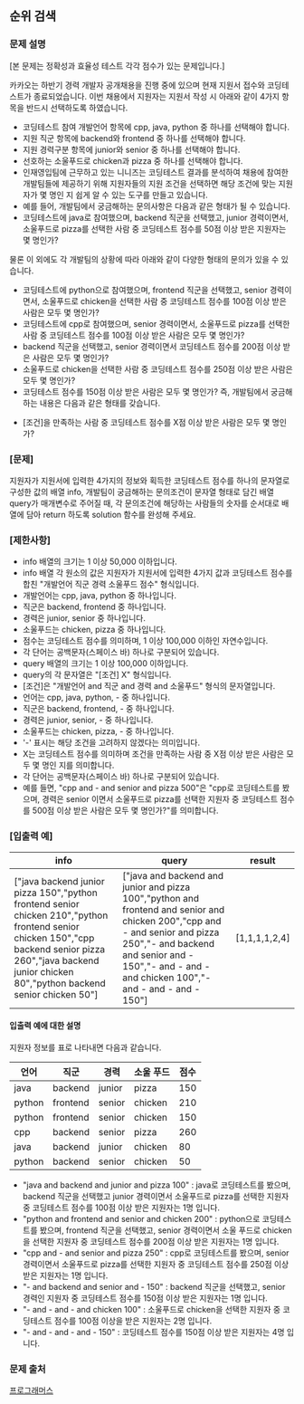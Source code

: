## 순위 검색
### 문제 설명
[본 문제는 정확성과 효율성 테스트 각각 점수가 있는 문제입니다.]

카카오는 하반기 경력 개발자 공개채용을 진행 중에 있으며 현재 지원서 접수와 코딩테스트가 종료되었습니다. 이번 채용에서 지원자는 지원서 작성 시 아래와 같이 4가지 항목을 반드시 선택하도록 하였습니다.

- 코딩테스트 참여 개발언어 항목에 cpp, java, python 중 하나를 선택해야 합니다.
- 지원 직군 항목에 backend와 frontend 중 하나를 선택해야 합니다.
- 지원 경력구분 항목에 junior와 senior 중 하나를 선택해야 합니다.
- 선호하는 소울푸드로 chicken과 pizza 중 하나를 선택해야 합니다.
- 인재영입팀에 근무하고 있는 니니즈는 코딩테스트 결과를 분석하여 채용에 참여한 개발팀들에 제공하기 위해 지원자들의 지원 조건을 선택하면 해당 조건에 맞는 지원자가 몇 명인 지 쉽게 알 수 있는 도구를 만들고 있습니다.
- 예를 들어, 개발팀에서 궁금해하는 문의사항은 다음과 같은 형태가 될 수 있습니다.
- 코딩테스트에 java로 참여했으며, backend 직군을 선택했고, junior 경력이면서, 소울푸드로 pizza를 선택한 사람 중 코딩테스트 점수를 50점 이상 받은 지원자는 몇 명인가?

물론 이 외에도 각 개발팀의 상황에 따라 아래와 같이 다양한 형태의 문의가 있을 수 있습니다.

- 코딩테스트에 python으로 참여했으며, frontend 직군을 선택했고, senior 경력이면서, 소울푸드로 chicken을 선택한 사람 중 코딩테스트 점수를 100점 이상 받은 사람은 모두 몇 명인가?
- 코딩테스트에 cpp로 참여했으며, senior 경력이면서, 소울푸드로 pizza를 선택한 사람 중 코딩테스트 점수를 100점 이상 받은 사람은 모두 몇 명인가?
- backend 직군을 선택했고, senior 경력이면서 코딩테스트 점수를 200점 이상 받은 사람은 모두 몇 명인가?
- 소울푸드로 chicken을 선택한 사람 중 코딩테스트 점수를 250점 이상 받은 사람은 모두 몇 명인가?
- 코딩테스트 점수를 150점 이상 받은 사람은 모두 몇 명인가?
즉, 개발팀에서 궁금해하는 내용은 다음과 같은 형태를 갖습니다.

* [조건]을 만족하는 사람 중 코딩테스트 점수를 X점 이상 받은 사람은 모두 몇 명인가?
### [문제]
지원자가 지원서에 입력한 4가지의 정보와 획득한 코딩테스트 점수를 하나의 문자열로 구성한 값의 배열 info, 개발팀이 궁금해하는 문의조건이 문자열 형태로 담긴 배열 query가 매개변수로 주어질 때,
각 문의조건에 해당하는 사람들의 숫자를 순서대로 배열에 담아 return 하도록 solution 함수를 완성해 주세요.

### [제한사항]
- info 배열의 크기는 1 이상 50,000 이하입니다.
- info 배열 각 원소의 값은 지원자가 지원서에 입력한 4가지 값과 코딩테스트 점수를 합친 "개발언어 직군 경력 소울푸드 점수" 형식입니다.
- 개발언어는 cpp, java, python 중 하나입니다.
- 직군은 backend, frontend 중 하나입니다.
- 경력은 junior, senior 중 하나입니다.
- 소울푸드는 chicken, pizza 중 하나입니다.
- 점수는 코딩테스트 점수를 의미하며, 1 이상 100,000 이하인 자연수입니다.
- 각 단어는 공백문자(스페이스 바) 하나로 구분되어 있습니다.
- query 배열의 크기는 1 이상 100,000 이하입니다.
- query의 각 문자열은 "[조건] X" 형식입니다.
- [조건]은 "개발언어 and 직군 and 경력 and 소울푸드" 형식의 문자열입니다.
- 언어는 cpp, java, python, - 중 하나입니다.
- 직군은 backend, frontend, - 중 하나입니다.
- 경력은 junior, senior, - 중 하나입니다.
- 소울푸드는 chicken, pizza, - 중 하나입니다.
- '-' 표시는 해당 조건을 고려하지 않겠다는 의미입니다.
- X는 코딩테스트 점수를 의미하며 조건을 만족하는 사람 중 X점 이상 받은 사람은 모두 몇 명인 지를 의미합니다.
- 각 단어는 공백문자(스페이스 바) 하나로 구분되어 있습니다.
- 예를 들면, "cpp and - and senior and pizza 500"은 "cpp로 코딩테스트를 봤으며, 경력은 senior 이면서 소울푸드로 pizza를 선택한 지원자 중 코딩테스트 점수를 500점 이상 받은 사람은 모두 몇 명인가?"를 의미합니다.
### [입출력 예]
|info|	query|	result|
|---|---|---|
|["java backend junior pizza 150","python frontend senior chicken 210","python frontend senior chicken 150","cpp backend senior pizza 260","java backend junior chicken 80","python backend senior chicken 50"]|	["java and backend and junior and pizza 100","python and frontend and senior and chicken 200","cpp and - and senior and pizza 250","- and backend and senior and - 150","- and - and - and chicken 100","- and - and - and - 150"]	|[1,1,1,1,2,4]|

#### 입출력 예에 대한 설명
지원자 정보를 표로 나타내면 다음과 같습니다.

|언어|	직군|	경력|	소울 푸드|	점수|
|---|---|---|---|---|
|java|	backend|	junior|	pizza|	150|
|python|	frontend|	senior|	chicken|	210|
|python|	frontend|	senior|	chicken|	150|
|cpp|	backend|	senior|	pizza|	260|
|java|	backend|	junior|	chicken|	80|
|python|	backend|	senior|	chicken|	50|
- "java and backend and junior and pizza 100" : java로 코딩테스트를 봤으며, backend 직군을 선택했고 junior 경력이면서 소울푸드로 pizza를 선택한 지원자 중 코딩테스트 점수를 100점 이상 받은 지원자는 1명 입니다.
- "python and frontend and senior and chicken 200" : python으로 코딩테스트를 봤으며, frontend 직군을 선택했고, senior 경력이면서 소울 푸드로 chicken을 선택한 지원자 중 코딩테스트 점수를 200점 이상 받은 지원자는 1명 입니다.
- "cpp and - and senior and pizza 250" : cpp로 코딩테스트를 봤으며, senior 경력이면서 소울푸드로 pizza를 선택한 지원자 중 코딩테스트 점수를 250점 이상 받은 지원자는 1명 입니다.
- "- and backend and senior and - 150" : backend 직군을 선택했고, senior 경력인 지원자 중 코딩테스트 점수를 150점 이상 받은 지원자는 1명 입니다.
- "- and - and - and chicken 100" : 소울푸드로 chicken을 선택한 지원자 중 코딩테스트 점수를 100점 이상을 받은 지원자는 2명 입니다.
- "- and - and - and - 150" : 코딩테스트 점수를 150점 이상 받은 지원자는 4명 입니다.

### 문제 출처
[프로그래머스](https://programmers.co.kr/learn/courses/30/lessons/72412)